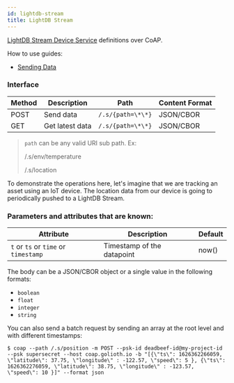 ```yaml
---
id: lightdb-stream
title: LightDB Stream
---
```


[LightDB Stream Device Service](/data-routing/stored-data/lightdb-stream) definitions over CoAP.

How to use guides:

- [Sending Data](/data-routing/stored-data/lightdb-stream/sending-data)

### Interface

| Method | Description     | Path              | Content Format |
| ------ | --------------- | ----------------- | -------------- |
| POST   | Send data       | `/.s/{path=\*\*}` | JSON/CBOR      |
| GET    | Get latest data | `/.s/{path=\*\*}` | JSON/CBOR      |

> `path` can be any valid URI sub path. Ex:
>
> /.s/env/temperature
>
> /.s/location

To demonstrate the operations here, let's imagine that we are tracking an asset using an IoT device. The location data from our device is going to periodically pushed to a LightDB Stream.

### Parameters and attributes that are known:

| Attribute                            | Description                | Default |
| ------------------------------------ | -------------------------- | ------- |
| `t` or `ts` or `time` or `timestamp` | Timestamp of the datapoint | now()   |

The body can be a JSON/CBOR object or a single value in the following formats:

- `boolean`
- `float`
- `integer`
- `string`

You can also send a batch request by sending an array at the root level and with different timestamps:

```
$ coap --path /.s/position -m POST --psk-id deadbeef-id@my-project-id --psk supersecret --host coap.golioth.io -b "[{\"ts\": 1626362266059, \"latitude\": 37.75, \"longitude\" : -122.57, \"speed\": 5 }, {\"ts\": 1626362276059, \"latitude\": 38.75, \"longitude\" : -123.57, \"speed\": 10 }]" --format json
```
